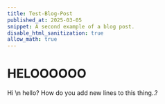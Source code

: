 ```yaml
---
title: Test-Blog-Post
published_at: 2025-03-05
snippet: A second example of a blog post.
disable_html_sanitization: true
allow_math: true
---
```

# HELOOOOOO
Hi \n
hello?
How do you add new lines to this thing..?